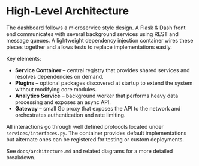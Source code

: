 # High-Level Architecture

The dashboard follows a microservice style design. A Flask & Dash front end
communicates with several background services using REST and message queues.
A lightweight dependency injection container wires these pieces together and
allows tests to replace implementations easily.

Key elements:

- **Service Container** – central registry that provides shared services and
  resolves dependencies on demand.
- **Plugins** – optional packages discovered at startup to extend the system
  without modifying core modules.
- **Analytics Service** – background worker that performs heavy data processing
  and exposes an async API.
- **Gateway** – small Go proxy that exposes the API to the network and
  orchestrates authentication and rate limiting.

All interactions go through well defined protocols located under
`services/interfaces.py`.  The container provides default implementations but
alternate ones can be registered for testing or custom deployments.

See `docs/architecture.md` and related diagrams for a more detailed breakdown.

